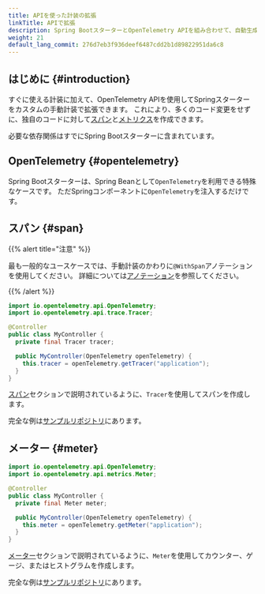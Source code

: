 ```yaml
---
title: APIを使った計装の拡張
linkTitle: APIで拡張
description: Spring BootスターターとOpenTelemetry APIを組み合わせて、自動生成されたテレメトリーをカスタムスパンとメトリクスで拡張する
weight: 21
default_lang_commit: 276d7eb3f936deef6487cdd2b1d89822951da6c8
---
```


## はじめに {#introduction}

すぐに使える計装に加えて、OpenTelemetry APIを使用してSpringスターターをカスタムの手動計装で拡張できます。
これにより、多くのコード変更をせずに、独自のコードに対して[スパン](/docs/concepts/signals/traces/#spans)と[メトリクス](/docs/concepts/signals/metrics)を作成できます。

必要な依存関係はすでにSpring Bootスターターに含まれています。

## OpenTelemetry {#opentelemetry}

Spring Bootスターターは、Spring Beanとして`OpenTelemetry`を利用できる特殊なケースです。
ただSpringコンポーネントに`OpenTelemetry`を注入するだけです。

## スパン {#span}

{{% alert title="注意" %}}

最も一般的なユースケースでは、手動計装のかわりに`@WithSpan`アノテーションを使用してください。
詳細については[アノテーション](../annotations)を参照してください。

{{% /alert %}}

```java
import io.opentelemetry.api.OpenTelemetry;
import io.opentelemetry.api.trace.Tracer;

@Controller
public class MyController {
  private final Tracer tracer;

  public MyController(OpenTelemetry openTelemetry) {
    this.tracer = openTelemetry.getTracer("application");
  }
}
```

[スパン](/docs/languages/java/api/#span)セクションで説明されているように、`Tracer`を使用してスパンを作成します。

完全な例は[サンプルリポジトリ][example repository]にあります。

## メーター {#meter}

```java
import io.opentelemetry.api.OpenTelemetry;
import io.opentelemetry.api.metrics.Meter;

@Controller
public class MyController {
  private final Meter meter;

  public MyController(OpenTelemetry openTelemetry) {
    this.meter = openTelemetry.getMeter("application");
  }
}
```

[メーター](/docs/languages/java/api/#meter)セクションで説明されているように、`Meter`を使用してカウンター、ゲージ、またはヒストグラムを作成します。

完全な例は[サンプルリポジトリ][example repository]にあります。

[example repository]: https://github.com/open-telemetry/opentelemetry-java-examples/tree/main/spring-native
